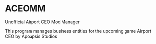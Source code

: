 # ACEOMM

Unofficial Airport CEO Mod Manager

This program manages business entities for the upcoming game Airport CEO by Apoapsis Studios
